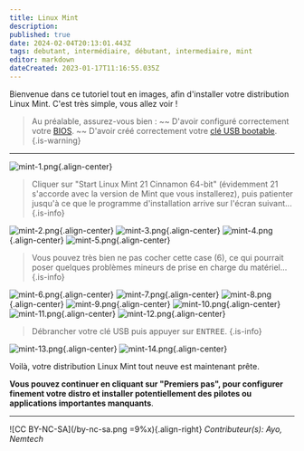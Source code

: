 ```yaml
---
title: Linux Mint
description: 
published: true
date: 2024-02-04T20:13:01.443Z
tags: debutant, intermédiaire, débutant, intermediaire, mint
editor: markdown
dateCreated: 2023-01-17T11:16:55.035Z
---
```


Bienvenue dans ce tutoriel tout en images, afin d'installer votre distribution Linux Mint. C'est très simple, vous allez voir !

> Au préalable, assurez-vous bien : 
> ~~ D'avoir configuré correctement votre [BIOS](/tutoriels/bios-boot).
> ~~ D'avoir créé correctement votre [clé USB bootable](/tutoriels/usb-bootable).
{.is-warning}

---

![mint-1.png](/images/mint-1.png){.align-center}

> Cliquer sur "Start Linux Mint 21 Cinnamon 64-bit" (évidemment 21 s'accorde avec la version de Mint que vous installerez), puis patienter jusqu'à ce que le programme d'installation arrive sur l'écran suivant...
{.is-info}

![mint-2.png](/images/mint-2.png){.align-center}
![mint-3.png](/images/mint-3.png){.align-center}
![mint-4.png](/images/mint-4.png){.align-center}
![mint-5.png](/images/mint-5.png){.align-center}

> Vous pouvez très bien ne pas cocher cette case (6), ce qui pourrait poser quelques problèmes mineurs de prise en charge du matériel...
{.is-info}

![mint-6.png](/images/mint-6.png){.align-center}
![mint-7.png](/images/mint-7.png){.align-center}
![mint-8.png](/images/mint-8.png){.align-center}
![mint-9.png](/images/mint-9.png){.align-center}
![mint-10.png](/images/mint-10.png){.align-center}
![mint-11.png](/images/mint-11.png){.align-center}
![mint-12.png](/images/mint-12.png){.align-center}

> Débrancher votre clé USB puis appuyer sur <kbd>ENTREE</kbd>.
{.is-info}

![mint-13.png](/images/mint-13.png){.align-center}
![mint-14.png](/images/mint-14.png){.align-center}

Voilà, votre distribution Linux Mint tout neuve est maintenant prête.

**Vous pouvez continuer en cliquant sur "Premiers pas", pour configurer finement votre distro et installer potentiellement des pilotes ou applications importantes manquants**.

---
![CC BY-NC-SA](/by-nc-sa.png =9%x){.align-right} *Contributeur(s): Ayo, Nemtech*